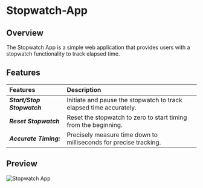 # Stopwatch-App

## Overview
The Stopwatch App is a simple web application that provides users with a stopwatch functionality to track elapsed time.  

## Features
| Features | Description | 
|:------------------|:----------|
| ***Start/Stop Stopwatch*** | Initiate and pause the stopwatch to track elapsed time accurately.|
| ***Reset Stopwatch*** | Reset the stopwatch to zero to start timing from the beginning.|
| ***Accurate Timing:*** | Precisely measure time down to milliseconds for precise tracking.|

## Preview
![Stopwatch App](https://github.com/nguyetha79/Javascript-Projects/blob/main/stopwatch-app/images/stopwatch-app.gif)

